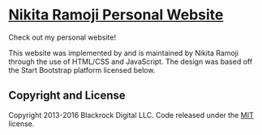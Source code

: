 # [Nikita Ramoji Personal Website](http://nikitaramoji.com/)

Check out my personal website!

This website was implemented by and is maintained by Nikita Ramoji through the use of HTML/CSS and JavaScript. The design was based off the Start Bootstrap platform licensed below.

## Copyright and License

Copyright 2013-2016 Blackrock Digital LLC. Code released under the [MIT](https://github.com/BlackrockDigital/startbootstrap-creative/blob/gh-pages/LICENSE) license.
